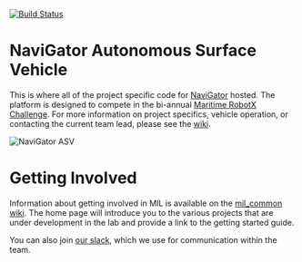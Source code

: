 [![Build Status](https://ci.mil.ufl.edu/jenkins/buildStatus/icon?job=uf-mil/NaviGator/master)](https://ci.mil.ufl.edu/jenkins/job/uf-mil/job/NaviGator/job/master/)

# NaviGator Autonomous Surface Vehicle

This is where all of the project specific code for [NaviGator](http://www.navigatoruf.org) hosted. The platform is designed to compete in the bi-annual [Maritime RobotX Challenge](https://www.robotx.org). For more information on project specifics, vehicle operation, or contacting the current team lead, please see the [wiki](https://github.com/uf-mil/NaviGator/wiki).

![NaviGator ASV](vehicle.jpg)

# Getting Involved

Information about getting involved in MIL is available on the [mil_common wiki](https://github.com/uf-mil/mil_common/wiki). The home page will introduce you to the various projects that are under development in the lab and provide a link to the getting started guide.

You can also join [our slack](https://uf-navigator.slack.com), which we use for communication within the team.
